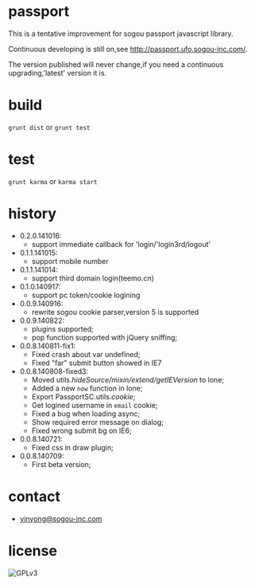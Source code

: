 passport
======

This is a tentative improvement for sogou passport javascript library.

Continuous developing is still on,see <http://passport.ufo.sogou-inc.com/>.

The version published will never change,if you need a continuous upgrading,'latest' version it is.

build
======

`grunt dist` or `grunt test`

test
======

`grunt karma` or `karma start`

history
======

- 0.2.0.141016:
    - support immediate callback for 'login/'login3rd/logout'
- 0.1.1.141015:
    - support mobile number
- 0.1.1.141014:
    - support third domain login(teemo.cn)
- 0.1.0.140917:
    - support pc token/cookie logining
- 0.0.9.140916:
    - rewrite sogou cookie parser,version 5 is supported
- 0.0.9.140822:
    - plugins supported;
    - pop function supported with jQuery sniffing;
- 0.0.8.140811-fix1:
    - Fixed crash about var undefined;
    - Fixed "far" submit button showed in IE7
- 0.0.8.140808-fixed3:
    - Moved utils.*hideSource/mixin/extend/getIEVersion* to lone;
    - Added a new `now` function in lone;
    - Export PassportSC.utils.*cookie*;
    - Get logined username in `email` cookie;
    - Fixed a bug when loading async;
    - Show required error message on dialog;
    - Fixed wrong submit bg on IE6;
- 0.0.8.140721:
    - Fixed css in draw plugin;
- 0.0.8.140709:
    - First beta version;

contact
======
 - <yinyong@sogou-inc.com>

license
======

![GPLv3](http://www.gnu.org/graphics/gplv3-88x31.png)
